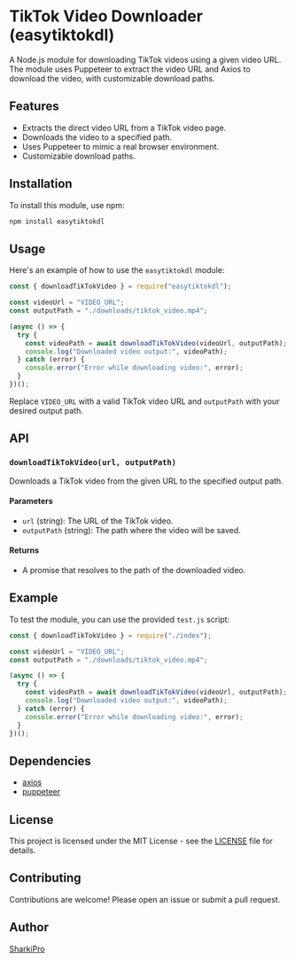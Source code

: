 # TikTok Video Downloader (easytiktokdl)

A Node.js module for downloading TikTok videos using a given video URL. The module uses Puppeteer to extract the video URL and Axios to download the video, with customizable download paths.

## Features

- Extracts the direct video URL from a TikTok video page.
- Downloads the video to a specified path.
- Uses Puppeteer to mimic a real browser environment.
- Customizable download paths.

## Installation

To install this module, use npm:

```bash
npm install easytiktokdl
```

## Usage

Here's an example of how to use the `easytiktokdl` module:

```javascript
const { downloadTikTokVideo } = require("easytiktokdl");

const videoUrl = "VIDEO_URL";
const outputPath = "./downloads/tiktok_video.mp4";

(async () => {
  try {
    const videoPath = await downloadTikTokVideo(videoUrl, outputPath);
    console.log("Downloaded video output:", videoPath);
  } catch (error) {
    console.error("Error while downloading video:", error);
  }
})();
```

Replace `VIDEO_URL` with a valid TikTok video URL and `outputPath` with your desired output path.

## API

### `downloadTikTokVideo(url, outputPath)`

Downloads a TikTok video from the given URL to the specified output path.

#### Parameters

- `url` (string): The URL of the TikTok video.
- `outputPath` (string): The path where the video will be saved.

#### Returns

- A promise that resolves to the path of the downloaded video.

## Example

To test the module, you can use the provided `test.js` script:

```javascript
const { downloadTikTokVideo } = require("./index");

const videoUrl = "VIDEO_URL";
const outputPath = "./downloads/tiktok_video.mp4";

(async () => {
  try {
    const videoPath = await downloadTikTokVideo(videoUrl, outputPath);
    console.log("Downloaded video output:", videoPath);
  } catch (error) {
    console.error("Error while downloading video:", error);
  }
})();
```

## Dependencies

- [axios](https://www.npmjs.com/package/axios)
- [puppeteer](https://www.npmjs.com/package/puppeteer)

## License

This project is licensed under the MIT License - see the [LICENSE](LICENSE) file for details.

## Contributing

Contributions are welcome! Please open an issue or submit a pull request.

## Author

[SharkiPro](https://github.com/SharkiPro/)
